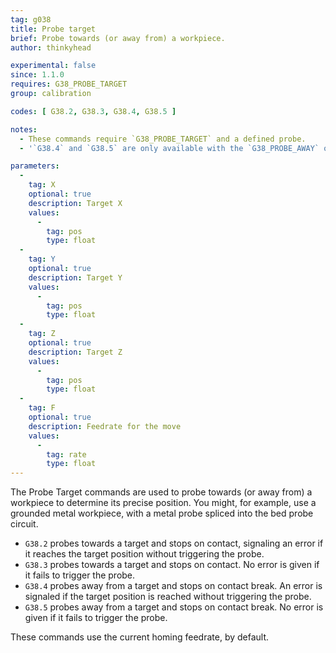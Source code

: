 ```yaml
---
tag: g038
title: Probe target
brief: Probe towards (or away from) a workpiece.
author: thinkyhead

experimental: false
since: 1.1.0
requires: G38_PROBE_TARGET
group: calibration

codes: [ G38.2, G38.3, G38.4, G38.5 ]

notes:
  - These commands require `G38_PROBE_TARGET` and a defined probe.
  - '`G38.4` and `G38.5` are only available with the `G38_PROBE_AWAY` option.'

parameters:
  -
    tag: X
    optional: true
    description: Target X
    values:
      -
        tag: pos
        type: float
  -
    tag: Y
    optional: true
    description: Target Y
    values:
      -
        tag: pos
        type: float
  -
    tag: Z
    optional: true
    description: Target Z
    values:
      -
        tag: pos
        type: float
  -
    tag: F
    optional: true
    description: Feedrate for the move
    values:
      -
        tag: rate
        type: float
---
```


The Probe Target commands are used to probe towards (or away from) a workpiece to determine its precise position. You might, for example, use a grounded metal workpiece, with a metal probe spliced into the bed probe circuit.

- `G38.2` probes towards a target and stops on contact, signaling an error if it reaches the target position without triggering the probe.
- `G38.3` probes towards a target and stops on contact. No error is given if it fails to trigger the probe.
- `G38.4` probes away from a target and stops on contact break. An error is signaled if the target position is reached without triggering the probe.
- `G38.5` probes away from a target and stops on contact break. No error is given if it fails to trigger the probe.

These commands use the current homing feedrate, by default.
